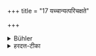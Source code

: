+++
title = "17 यच्चान्यत्परिचक्षते"

+++

<details><summary>Bühler</summary>

17. And all other (acts) which they blame.
</details>

<details><summary>हरदत्त-टीका</summary>

## सूत्रम्
यच्चान्यत्परिचक्षते ॥ १७ ॥  
### टिप्पनी
यच्चान्यदेवं उक्तव्यतिरिक्तं तृणच्छेदनादि शिष्टाः परिचक्षते गर्हन्ते तदपि वर्जयेत् ॥ १७ ॥
</details>

